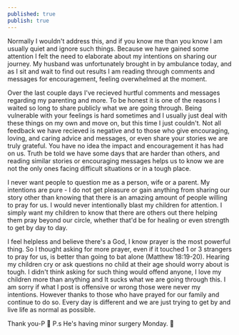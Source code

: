 ```yaml
---
published: true
publish: true
---
```

Normally I wouldn't address this, and if you know me than you know I am usually quiet and ignore such things. Because we have gained some attention I felt the need to elaborate about my intentions on sharing our journey. My husband was unfortunately brought in by ambulance today, and as I sit and wait to find out results I am reading through comments and messages for encouragement, feeling overwhelmed at the moment. 

Over the last couple days I've recieved hurtful comments and messages regarding my parenting and more. To be honest it is one of the reasons I waited so long to share publicly what we are going through. Being vulnerable with your feelings is hard sometimes and I usually just deal with these things on my own and move on, but this time I just couldn't. Not all feedback we have recieved is negative and to those who give encouraging, loving, and caring advice and messages, or even share your stories we are truly grateful. You have no idea the impact and encouragement it has had on us. Truth be told we have some days that are harder than others, and reading similar stories or encouraging messages helps us to know we are not the only ones facing difficult situations or in a tough place. 

I never want people to question me as a person, wife or a parent. My intentions are pure - I do not get pleasure or gain anything from sharing our story other than knowing that there is an amazing amount of people willing to pray for us. I would never intentionally blast my children for attention. I simply want my children to know that there are others out there helping them pray beyond our circle, whether that'd be for healing or even strength to get by day to day. 

I feel helpless and believe there's a God, I know prayer is the most powerful thing. So I thought asking for more prayer, even if it touched 1 or 3 strangers to pray for us, is better than going to bat alone (Matthew 18:19-20). Hearing my children cry or ask questions no child at their age should worry about is tough. I didn't think asking for such thing would offend anyone, I love my children more than anything and It sucks what we are going through this. I am sorry if what I post is offensive or wrong those were never my intentions. However thanks to those who have prayed for our family and continue to do so. Every day is different and we are just trying to get by and live life as normal as possible. 
   
   Thank you-P 💜
   P.s He's having minor surgery Monday. 🙏
